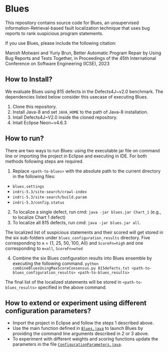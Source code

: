# Blues

This repository contains source code for Blues, an unsupervised information-Retrieval-based fault localization technique that uses bug reports to rank suspicious program statements.

If you use Blues, please include the following citation:

Manish Motwani and Yuriy Brun, Better Automatic Program Repair by Using Bug Reports and Tests Together, in Proceedings of the 45th International Conference on Software Engineering (ICSE), 2023

## How to Install?

We evaluate Blues using 815 defects in the Defects4J~v2.0 benchmark. 
The dependencies listed below consider this usecase of executing Blues. 

1. Clone this repository.
2. Install Java-8 and set `JAVA_HOME` to the path of Java-8 installation.
3. Intall Defects4J~V2.0 inside the cloned repository.
4. Intall Eclipse Neon~v4.6.3

## How to run?

There are two ways to run Blues: using the executable jar file on command line or importing the project in Eclipse and executing in IDE. For both methods following steps are required. 

1. Replace `<path-to-blues>` with the absolute path to the current directory in the following files:
  - `blues.settings` 
  - `indri-5.3/site-search/crawl-index`
  - `indri-5.3/site-search/build.param`
  - `indri-5.3/config.status`
2. To localize a single defect, run cmd: `java -jar blues.jar Chart_1` (e.g., to localize Chart 1 defect)
3. To localize all 815 defects, run cmd: `java -jar blues.jar all`. 

The localized list of suspicious statements and their scored will get stored in the six sub-folders under `blues_configuration_results` directory. 
Five corresponding to `m` = {1, 25, 50, 100, All} and `ScoreFn=high` and one corresponding to `m=all`, `ScoreFn=wted`

4. Combine the six Blues configuration results into Blues ensemble by executing the following command. 
 `python combineBluesUsingMaxScoreConsensus.py 815defects.txt <path-to-blues_configuration_results> <path-to-blues_results>`
 
 The final list of the localized statements will be stored in `<path-to-blues_results>` specified in the above command. 
 
 ## How to extend or experiment using different configuration parameters?

- Import the project in Eclipse and follow the steps 1 described above. 
- Use the main function defined in [`Blues.java`](https://github.com/LASER-UMASS/Blues/blob/main/src/main/java/main/Blues.java) to launch Blues 
by providing the command line arguments described in 2 or 3 above. 
- To experiment with different weights and scoring functions update the parameters in the file [`ConfigurationParameters.java`](https://github.com/LASER-UMASS/Blues/blob/main/src/main/java/configuration/ConfigurationParameters.java). 
